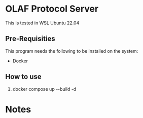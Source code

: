 # OLAF Protocol Server

This is tested in WSL Ubuntu 22.04

## Pre-Requisities

This program needs the following to be installed on the system:
* Docker

## How to use

1. docker compose up --build -d

# Notes

